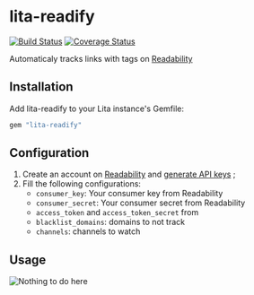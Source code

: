 # lita-readify

[![Build Status](https://travis-ci.org/blackbirdco/lita-readify.png?branch=master)](https://travis-ci.org/blackbirdco/lita-readify)
[![Coverage Status](https://coveralls.io/repos/github/blackbirdco/lita-readify/badge.svg?branch=master)](https://coveralls.io/github/blackbirdco/lita-readify?branch=master)

Automaticaly tracks links with tags on [Readability](https://www.readability.com)

## Installation

Add lita-readify to your Lita instance's Gemfile:

```ruby
gem "lita-readify"
```

## Configuration

1. Create an account on [Readability](https://www.readability.com) and
   [generate API keys](https://www.readability.com/settings/account) ;
2. Fill the following configurations:
   * `consumer_key`: Your consumer key from Readability
   * `consumer_secret`: Your consumer secret from Readability
   * `access_token` and `access_token_secret` from
   * `blacklist_domains`: domains to not track
   * `channels`: channels to watch

## Usage

![Nothing to do here](http://fdzeta.com/data/MetaMirrorCache/_avatar_24ff90ee4c98_128.png)
